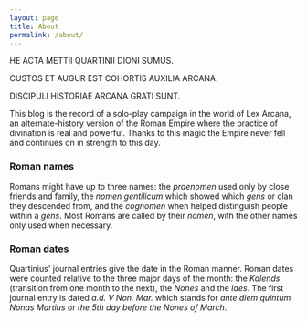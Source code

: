 ```yaml
---
layout: page
title: About
permalink: /about/
---
```


HE ACTA METTII QUARTINII DIONI SUMUS.

CUSTOS ET AUGUR EST COHORTIS AUXILIA ARCANA.

DISCIPULI HISTORIAE ARCANA GRATI SUNT.

This blog is the record of a solo-play campaign in the world of Lex Arcana,
an alternate-history version of the Roman Empire where the practice of divination
is real and powerful. Thanks to this magic the Empire never fell and continues
on in strength to this day.

### Roman names

Romans might have up to three names: the _praenomen_ used only by close friends
and family, the _nomen gentilicum_ which showed which _gens_ or clan they
descended from, and the _cognomen_ when helped distinguish people within a _gens_.
Most Romans are called by their _nomen_, with the other names only used when
necessary.

### Roman dates

Quartinius' journal entries give the date in the Roman manner. Roman dates were
counted relative to the three major days of the month: the _Kalends_ (transition from
one month to the next), the _Nones_ and the _Ides_. The first journal entry
is dated _a.d. V Non. Mar._ which stands for _ante diem quintum Nonas Martius_ or
_the 5th day before the Nones of March_.

<!-- 
This is the base Jekyll theme. You can find out more info about customizing your Jekyll theme, as well as basic Jekyll usage documentation at [jekyllrb.com](https://jekyllrb.com/)

You can find the source code for Minima at GitHub:
[jekyll][jekyll-organization] /
[minima](https://github.com/jekyll/minima)

You can find the source code for Jekyll at GitHub:
[jekyll][jekyll-organization] /
[jekyll](https://github.com/jekyll/jekyll)

[jekyll-organization]: https://github.com/jekyll 
-->
